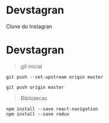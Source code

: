 # Devstagran
Clone do Instagran

# Devstagran

>git inicial 

    git push --set-upstream origin master

    git push origin master

>Bibliotecas

    npm install --save react-navigation
    npm install --save redux
